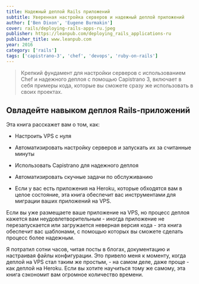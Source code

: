 ```yaml
---
title: Надежный деплой Rails приложений
subtitle: Уверенная настройка серверов и надежный деплой приложений
author: ['Ben Dixon', 'Eugene Burmakin'] 
cover: rails/deploying-rails-apps-ru.jpeg
publisher: https://leanpub.com/deploying_rails_applications-ru
publisher_title: www.leanpub.com
year: 2016
category: ['rails']
tags: ['capistrano-3', 'chef', 'devops', 'ruby-on-rails']
---
```



> Крепкий фундамент для настройки серверов с использованием Chef и надежного деплоя с помощью Capistrano 3, включает в себя примеры кода, которые вы сможете сразу же использовать в своих проектах.

## Овладейте навыком деплоя Rails-приложений

Эта книга расскажет вам о том, как:

- Настроить VPS с нуля
- Автоматизировать настройку серверов и запускать их за считанные минуты
- Использовать Capistrano для надежного деплоя
- Автоматизировать скучные задачи по обслуживанию

- Если у вас есть приложения на Heroku, которые обходятся вам в целое состояние, эта книга обеспечит вас инструментами для миграции ваших приложений на VPS.

Если вы уже размещаете ваше приложение на VPS, но процесс деплоя кажется вам неудовлетворительным - иногда приложение не перезапускается или загружается неверная версия кода - эта книга обеспечит вас шаблонами, с помощью которых вы сможете сделать процесс более надежным.

Я потратил сотни часов, читая посты в блогах, документацию и настраивая файлы конфигурации. Это привело меня к моменту, когда деплой на VPS стал таким же простым, - на самом деле, даже проще - как деплой на Heroku. Если вы хотите научиться тому же самому, эта книга сэкономит вам огромное количество времени.

